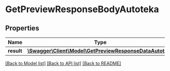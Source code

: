 # GetPreviewResponseBodyAutoteka

## Properties
Name | Type | Description | Notes
------------ | ------------- | ------------- | -------------
**result** | [**\Swagger\Client\Model\GetPreviewResponseDataAutoteka**](GetPreviewResponseDataAutoteka.md) |  | [optional] 

[[Back to Model list]](../../README.md#documentation-for-models) [[Back to API list]](../../README.md#documentation-for-api-endpoints) [[Back to README]](../../README.md)

